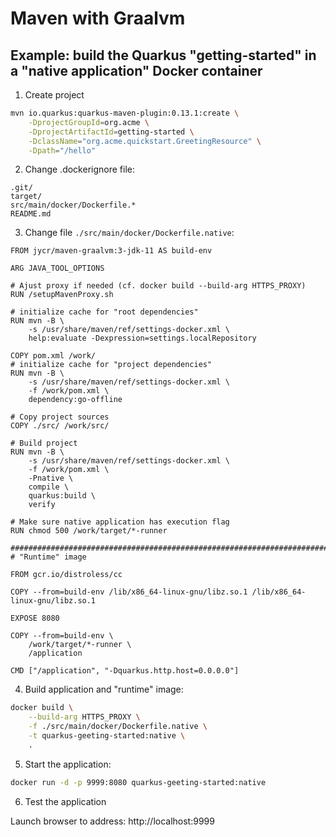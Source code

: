 # Maven with Graalvm

## Example: build the Quarkus "getting-started" in a "native application" Docker container

1. Create project

```bash
mvn io.quarkus:quarkus-maven-plugin:0.13.1:create \
    -DprojectGroupId=org.acme \
    -DprojectArtifactId=getting-started \
    -DclassName="org.acme.quickstart.GreetingResource" \
    -Dpath="/hello"
```

2. Change .dockerignore file:

```
.git/
target/
src/main/docker/Dockerfile.*
README.md
```

3. Change file `./src/main/docker/Dockerfile.native`:

```
FROM jycr/maven-graalvm:3-jdk-11 AS build-env

ARG JAVA_TOOL_OPTIONS

# Ajust proxy if needed (cf. docker build --build-arg HTTPS_PROXY)
RUN /setupMavenProxy.sh

# initialize cache for "root dependencies"
RUN mvn -B \
    -s /usr/share/maven/ref/settings-docker.xml \
    help:evaluate -Dexpression=settings.localRepository

COPY pom.xml /work/
# initialize cache for "project dependencies"
RUN mvn -B \
    -s /usr/share/maven/ref/settings-docker.xml \
    -f /work/pom.xml \
    dependency:go-offline

# Copy project sources
COPY ./src/ /work/src/

# Build project
RUN mvn -B \
    -s /usr/share/maven/ref/settings-docker.xml \
    -f /work/pom.xml \
    -Pnative \
    compile \
    quarkus:build \
    verify

# Make sure native application has execution flag
RUN chmod 500 /work/target/*-runner

####################################################################################################
# "Runtime" image

FROM gcr.io/distroless/cc

COPY --from=build-env /lib/x86_64-linux-gnu/libz.so.1 /lib/x86_64-linux-gnu/libz.so.1

EXPOSE 8080

COPY --from=build-env \
    /work/target/*-runner \
    /application

CMD ["/application", "-Dquarkus.http.host=0.0.0.0"]
```

4. Build application and "runtime" image:

```bash
docker build \
    --build-arg HTTPS_PROXY \
    -f ./src/main/docker/Dockerfile.native \
    -t quarkus-geeting-started:native \
    .
```

5. Start the application:

```bash
docker run -d -p 9999:8080 quarkus-geeting-started:native
```

6. Test the application

Launch browser to address: http://localhost:9999
